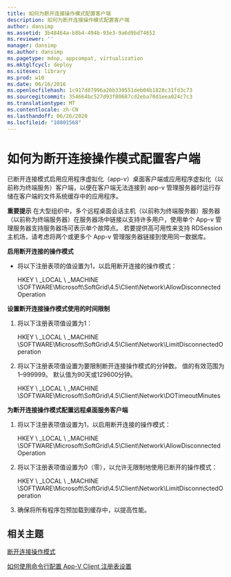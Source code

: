 ```yaml
---
title: 如何为断开连接操作模式配置客户端
description: 如何为断开连接操作模式配置客户端
author: dansimp
ms.assetid: 3b48464a-b8b4-494b-93e3-9a6d9bd74652
ms.reviewer: ''
manager: dansimp
ms.author: dansimp
ms.pagetype: mdop, appcompat, virtualization
ms.mktglfcycl: deploy
ms.sitesec: library
ms.prod: w10
ms.date: 06/16/2016
ms.openlocfilehash: 1c917d87996a26b330551deb04b1828c31fd3c73
ms.sourcegitcommit: 354664bc527d93f80687cd2eba70d1eea024c7c3
ms.translationtype: MT
ms.contentlocale: zh-CN
ms.lasthandoff: 06/26/2020
ms.locfileid: "10801568"
---
```

# 如何为断开连接操作模式配置客户端


已断开连接模式启用应用程序虚拟化（app-v）桌面客户端或应用程序虚拟化（以前称为终端服务）客户端，以便在客户端无法连接到 app-v 管理服务器时运行存储在客户端的文件系统缓存中的应用程序。

**重要提示** 在大型组织中，多个远程桌面会话主机（以前称为终端服务器）服务器（以前称为终端服务器）在服务器场中链接以支持许多用户，使用单个 App-v 管理服务器支持服务器场可表示单个故障点。 若要提供高可用性来支持 RDSession 主机场，请考虑将两个或更多个 App-v 管理服务器链接到使用同一数据库。

 

**启用断开连接的操作模式**

-   将以下注册表项的值设置为1，以启用断开连接的操作模式：

    HKEY \ _LOCAL \ _MACHINE \\SOFTWARE\\Microsoft\\SoftGrid\\4.5\\Client\\Network\\AllowDisconnectedOperation

**设置断开连接操作模式使用的时间限制**

1.  将以下注册表项值设置为1：

    HKEY \ _LOCAL \ _MACHINE \\SOFTWARE\\Microsoft\\SoftGrid\\4.5\\Client\\Network\\LimitDisconnectedOperation

2.  将以下注册表项值设置为要限制断开连接操作模式的分钟数。 值的有效范围为1–999999。 默认值为90天或129600分钟。

    HKEY \ _LOCAL \ _MACHINE \\SOFTWARE\\Microsoft\\SoftGrid\\4.5\\Client\\Network\\DOTimeoutMinutes

**为断开连接操作模式配置远程桌面服务客户端**

1.  将以下注册表项值设置为1，以启用断开连接的操作模式：

    HKEY \ _LOCAL \ _MACHINE \\SOFTWARE\\Microsoft\\SoftGrid\\4.5\\Client\\Network\\AllowDisconnectedOperation

2.  将以下注册表项值设置为0（零），以允许无限制地使用已断开的操作模式：

    HKEY \ _LOCAL \ _MACHINE \\SOFTWARE\\Microsoft\\SoftGrid\\4.5\\Client\\Network\\LimitDisconnectedOperation

3.  确保将所有程序包预加载到缓存中，以提高性能。

## 相关主题


[断开连接操作模式](disconnected-operation-mode.md)

[如何使用命令行配置 App-V Client 注册表设置](how-to-configure-the-app-v-client-registry-settings-by-using-the-command-line.md)

 

 





